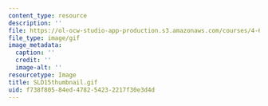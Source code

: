 ```yaml
---
content_type: resource
description: ''
file: https://ol-ocw-studio-app-production.s3.amazonaws.com/courses/4-614-religious-architecture-and-islamic-cultures-fall-2002/f738f80584ed478254232217f30e3d4d_SLD15thumbnail.gif
file_type: image/gif
image_metadata:
  caption: ''
  credit: ''
  image-alt: ''
resourcetype: Image
title: SLD15thumbnail.gif
uid: f738f805-84ed-4782-5423-2217f30e3d4d
---
```

